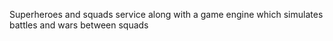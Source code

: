 Superheroes and squads service along with a game engine which simulates battles and wars between squads
